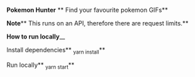 **Pokemon Hunter** **
Find your favourite pokemon GIFs**

**Note****
This runs on an API, therefore there are request limits.**

**How to run locally**\_\_

Install dependencies**
<sub>yarn install</sub>**

Run locally**
<sub>yarn start</sub>**

